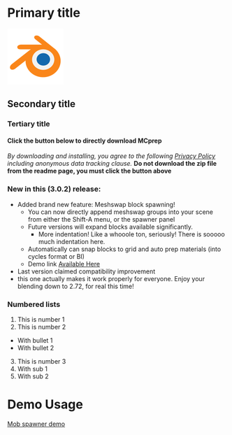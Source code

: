 # Primary title
![](/images/Blender.png)
## Secondary title

### Tertiary title

#### Click the button below to directly download MCprep
_By downloading and installing, you agree to the following [Privacy Policy](https://theduckcow.com/privacy-policy) including anonymous data tracking clause._
**Do not download the zip file from the readme page, you must click the button above**

### New in this (3.0.2) release:
- Added brand new feature: Meshswap block spawning!
  - You can now directly append meshswap groups into your scene from either the Shift-A menu, or the spawner panel
  - Future versions will expand blocks available significantly.
    - More indentation! Like a whooole ton, seriously! There is sooooo much indentation here.
  - Automatically can snap blocks to grid and auto prep materials (into cycles format or BI)
  - Demo link [Available Here](https://twitter.com/TheDuckCow/status/865971279979048961)
- Last version claimed compatibility improvement 
- this one actually makes it work properly for everyone. Enjoy your blending down to 2.72, for real this time!

### Numbered lists
1. This is number 1
2. This is number 2
  - With bullet 1
  - With bullet 2
3. This is number 3
  1. With sub 1
  2. With sub 2

Demo Usage
======

[Mob spawner demo](https://www.youtube.com/watch?v=C3YoZx-seFE)
